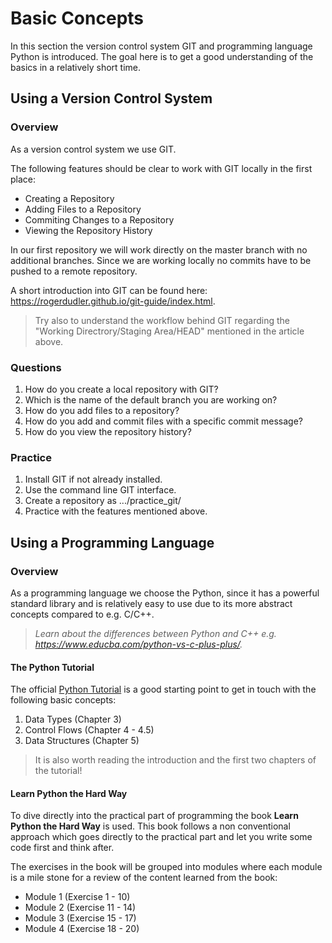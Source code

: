 # Basic Concepts

In this section the version control system GIT and programming language Python is introduced.
The goal here is to get a good understanding of the basics in a relatively short time.

## Using a Version Control System

### Overview

As a version control system we use GIT.

The following features should be clear to work with GIT locally in the first place:

* Creating a Repository
* Adding Files to a Repository
* Commiting Changes to a Repository
* Viewing the Repository History

In our first repository we will work directly on the master branch with no 
additional branches. Since we are working locally no commits have to be pushed to a remote repository.

A short introduction into GIT can be found here: https://rogerdudler.github.io/git-guide/index.html.

> Try also to understand the workflow behind GIT regarding the "Working Directrory/Staging Area/HEAD" mentioned in the article above.

### Questions

1. How do you create a local repository with GIT?
2. Which is the name of the default branch you are working on?
3. How do you add files to a repository?
4. How do you add and commit files with a specific commit message?
5. How do you view the repository history?

### Practice

1. Install GIT if not already installed.
2. Use the command line GIT interface.
3. Create a repository as .../practice_git/
4. Practice with the features mentioned above.

## Using a Programming Language

### Overview

As a programming language we choose the Python, since it has a powerful standard library and is relatively easy to use due to its more abstract concepts compared to e.g. C/C++.

> _Learn about the differences between Python and C++ e.g. https://www.educba.com/python-vs-c-plus-plus/._

#### The Python Tutorial

The official [Python Tutorial](https://docs.python.org/3/tutorial/index.html) is a good starting point to get in touch with the following basic concepts:

1. Data Types (Chapter 3)
2. Control Flows (Chapter 4 - 4.5)
3. Data Structures (Chapter 5)

> It is also worth reading the introduction and the first two chapters of the tutorial!  

#### Learn Python the Hard Way

To dive directly into the practical part of programming the book __Learn Python the Hard Way__ is used. This book follows a non conventional approach which goes directly to the practical part and let you write some code first and think after.  

The exercises in the book will be grouped into modules where each module is a mile stone for a review of the content learned from the book:

* Module 1 (Exercise 1 - 10)
* Module 2 (Exercise 11 - 14)
* Module 3 (Exercise 15 - 17)
* Module 4 (Exercise 18 - 20)
